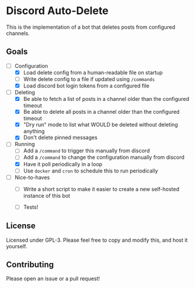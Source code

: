 # Discord Auto-Delete

This is the implementation of a bot that deletes posts from configured channels.

## Goals
- [ ] Configuration
  - [x] Load delete config from a human-readable file on startup
  - [ ] Write delete config to a file if updated using `/commands`
  - [x] Load discord bot login tokens from a configured file
- [ ] Deleting
  - [x] Be able to fetch a list of posts in a channel older than the configured timeout
  - [x] Be able to delete all posts in a channel older than the configured timeout
  - [x] "Dry run" mode to list what WOULD be deleted without deleting anything
  - [x] Don't delete pinned messages
- [ ] Running
  - [ ] Add a `/command` to trigger this manually from discord
  - [ ] Add a `/command` to change the configuration manually from discord
  - [x] Have it poll periodically in a loop
  - [ ] Use `docker` and `cron` to schedule this to run periodically
- [ ] Nice-to-haves
  - [ ] Write a short script to make it easier to create a new self-hosted instance of this bot
  - [ ] Tests!


## License
Licensed under GPL-3. Please feel free to copy and modify this, and host it yourself.

## Contributing
Please open an issue or a pull request!
